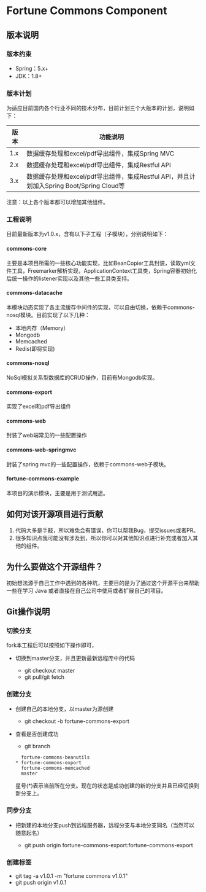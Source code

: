 # Fortune Commons Component

## 版本说明

### 版本约束

- Spring：5.x+ 
- JDK：1.8+

### 版本计划

为适应目前国内各个行业不同的技术分布，目前计划三个大版本的计划，说明如下：

| 版本 | 功能说明                                                     |
| ---- | ------------------------------------------------------------ |
| 1.x  | 数据缓存处理和excel/pdf导出组件，集成Spring MVC              |
| 2.x  | 数据缓存处理和excel/pdf导出组件，集成Restful API             |
| 3.x  | 数据缓存处理和excel/pdf导出组件，集成Restful API，并且计划加入Spring Boot/Spring Cloud等 |

注意：以上各个版本都可以增加其他组件。

### 工程说明

目前最新版本为v1.0.x，含有以下子工程（子模块），分别说明如下：

#### commons-core

主要是本项目所需的一些核心功能实现，比如BeanCopier工具封装，读取yml文件工具，Freemarker解析实现，ApplicationContext工具类，Spring容器初始化后统一操作的listener实现以及其他一些工具类支持。

#### commons-datacache

本模块动态实现了各主流缓存中间件的实现，可以自由切换，依赖于commons-nosql模块。目前实现了以下几种：

- 本地内存（Memory）
- Mongodb
- Memcached
- Redis(即将实现)

#### commons-nosql

NoSql模拟关系型数据库的CRUD操作，目前有Mongodb实现。

#### commons-export

实现了excel和pdf导出组件

#### commons-web

封装了web端常见的一些配置操作

#### commons-web-springmvc

封装了spring mvc的一些配置操作，依赖于commons-web子模块。

#### fortune-commons-example

本项目的演示模块，主要是用于测试用途。

## 如何对该开源项目进行贡献

1. 代码大多是手敲，所以难免会有错误，你可以帮我Bug，提交issues或者PR。
2. 很多知识点我可能没有涉及到，所以你可以对其他知识点进行补充或者加入其他的组件。

## 为什么要做这个开源组件？

初始想法源于自己工作中遇到的各种坑，主要目的是为了通过这个开源平台来帮助一些在学习 Java 或者直接在自己公司中使用或者扩展自己的项目。

## Git操作说明

### 切换分支

fork本工程后可以按照如下操作即可，

- 切换到master分支，并且更新最新远程库中的代码

  - git checkout master
  - git pull/git fetch

### 创建分支

- 创建自己的本地分支，以master为源创建

  - git checkout -b fortune-commons-export

- 查看是否创建成功

  - git branch

  ```
    fortune-commons-beanutils
  * fortune-commons-export
    fortune-commons-memcached
    master
  ```

  星号(*)表示当前所在分支。现在的状态是成功创建的新的分支并且已经切换到新分支上。

### 同步分支

- 把新建的本地分支push到远程服务器，远程分支与本地分支同名（当然可以随意起名）

  - git push origin fortune-commons-export:fortune-commons-export

### 创建标签

- git tag -a v1.0.1 -m "fortune commons v1.0.1"
- git push origin v1.0.1





